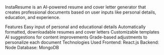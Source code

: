 InstaResume is an AI-powered resume and cover letter generator that creates professional documents based on user inputs like personal details, education, and experience.

Features
Easy input of personal and educational details
Automatically formatted, downloadable resumes and cover letters
Customizable templates
AI suggestions for content improvements
Grade-based adjustments to personalize each document
Technologies Used
Frontend: React.js
Backend: Node
Database: MongoDB
